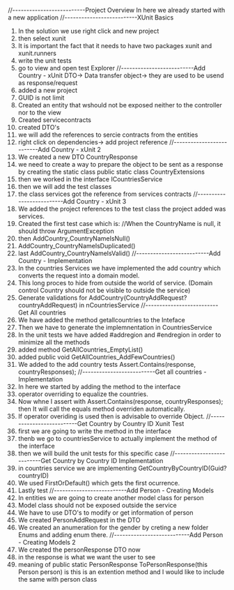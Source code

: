 //--------------------------Project Overview
In here we already started with a new application
//--------------------------XUnit Basics
1. In the solution we use right click and new project
2. then select xunit
3. It is important the fact that it needs to have two packages xunit and xunit.runners
4. write the unit tests
5. go to view and open test Explorer
//--------------------------Add Country - xUnit
DTO-> Data transfer object-> they are used to be usend as response/request
1. added a new project 
2. GUID is not limit
3. Created an entity that wshould not be exposed neither to the controller nor to the view
4. Created servicecontracts
5. created DTO's
6. we will add the references to sercie contracts from the entities
7. right click on dependencies-> add project reference
//--------------------------Add Country - xUnit 2
1. We created a new DTO CountryResponse
2. we need to create a way to prepare the object to be sent as a response by creating the static class public static class CountryExtensions
3. then we worked in the interface ICountriesService
4. then we will add the test classes
5. the class services got the reference from services contracts
//--------------------------Add Country - xUnit 3
1. We added the project references to the test class the project added was services.
2. Created the first test case which is: //When the CountryName is null, it should throw ArgumentException
3. then AddCountry_CountryNameIsNull()
4. AddCountry_CountryNameIsDuplicated()
5. last AddCountry_CountryNameIsValid()
//--------------------------Add Country - Implementation
1. In the countries Services we have implemented the add country which converts the request into a domain model.
2. This long proces to hide from outside the world of service. (Domain control Country should not be visible to outside the service)
3. Generate validations for AddCountry(CountryAddRequest? countryAddRequest) in nCountriesService
//--------------------------Get All countries
1. We have added the method getallcountries to the Inteface
2. Then we have to  generate the implemnentation in CountriesService
3. In the unit tests we have added #addregion and #endregion in order to minimize all the methods
4. added method  GetAllCountries_EmptyList()
5. added public void GetAllCountries_AddFewCountries()
6. We added to the add country tests Assert.Contains(response, countryResponses);
//--------------------------Get all countries - Implementation
1. In here we started by adding the method to the interface
2. operator overriding to equalize the countries.
3. Now whne I assert with Assert.Contains(response, countryResponses); then It will call the equals method overriden automatically.
4. If operator overiding is used then is advisable to override Object.
//--------------------------Get Country by Country ID Xunit Test
1. first we are going to write the method in the interface
2. thenb we go to countriesService to actually implement the method of the interface
3. then we will build the unit tests for this specific case
//--------------------------Get Country by Country ID Implementation
1. in countries service we are implementing GetCountryByCountryID(Guid? countryID)
2. We used FirstOrDefault() which gets the first ocurrence.
3. Lastly test
//--------------------------Add Person - Creating Models
1. In entities we are going to create another model class for person
2. Model class should not be exposed outside the service
3. We have to use DTO's to modify or get information of person
4. We created PersonAddRequest in the DTO
5. We created an anumeration for the gender by creting a new folder Enums and adding enum there.
//---------------------------Add Person - Creating Models 2
1. We created the personResponse DTO now
2. in the response is what we want the user to see
3. meaning of public static PersonResponse ToPersonResponse(this Person person) is this is an extention method and I would like to include the same with person class